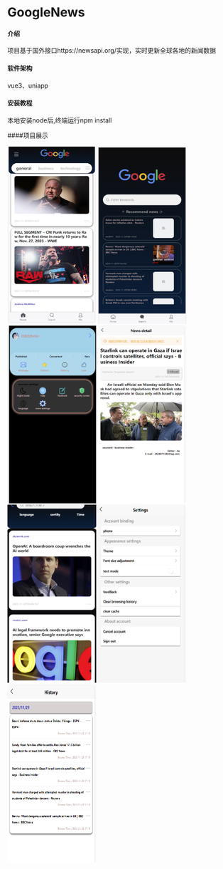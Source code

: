# GoogleNews

#### 介绍
项目基于国外接口https://newsapi.org/实现，实时更新全球各地的新闻数据

#### 软件架构
vue3、uniapp


#### 安装教程

本地安装node后,终端运行npm install


####项目展示

<img src="image.png" alt="Image 1" style="width:200px;height:400px;">
<!-- <img src="image-1.png" alt="Image 2" style="width:200px;height:400px;"> -->
<img src="image-2.png" alt="Image 3" style="width:200px;height:400px;">
<img src="image-3.png" alt="Image 4" style="width:200px;height:400px;">
<img src="image-4.png" alt="Image 5" style="width:200px;height:400px;">
<img src="image-5.png" alt="Image 6" style="width:200px;height:400px;">
<img src="image-6.png" alt="Image 7" style="width:200px;height:400px;">
<img src="image-7.png" alt="Image 8" style="width:200px;height:400px;">
